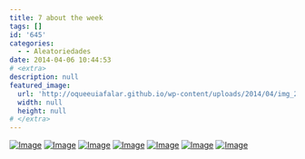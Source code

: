 ```yaml
---
title: 7 about the week
tags: []
id: '645'
categories:
  - - Aleatoriedades
date: 2014-04-06 10:44:53
# <extra>
description: null
featured_image: 
  url: 'http://oqueeuiafalar.github.io/wp-content/uploads/2014/04/img_20140328_1528441.jpg?w=650'
  width: null
  height: null
# </extra>
---
```


[![Image](http://162.243.62.160/wp-content/uploads/2014/04/img_20140328_1528441.jpg?w=650)](http://162.243.62.160/wp-content/uploads/2014/04/img_20140328_1528441.jpg) [![Image](http://162.243.62.160/wp-content/uploads/2014/04/dsc02472.jpg?w=650)](http://162.243.62.160/wp-content/uploads/2014/04/dsc02472.jpg) [![Image](http://162.243.62.160/wp-content/uploads/2014/04/dsc02459.jpg?w=650)](http://162.243.62.160/wp-content/uploads/2014/04/dsc02459.jpg) [![Image](http://162.243.62.160/wp-content/uploads/2014/04/dsc02456.jpg?w=650)](http://162.243.62.160/wp-content/uploads/2014/04/dsc02456.jpg) [![Image](http://162.243.62.160/wp-content/uploads/2014/04/dsc02450.jpg?w=650)](http://162.243.62.160/wp-content/uploads/2014/04/dsc02450.jpg) [![Image](http://162.243.62.160/wp-content/uploads/2014/04/dsc02453.jpg?w=650)](http://162.243.62.160/wp-content/uploads/2014/04/dsc02453.jpg) [![Image](http://162.243.62.160/wp-content/uploads/2014/04/dsc02411.jpg?w=650)](http://162.243.62.160/wp-content/uploads/2014/04/dsc02411.jpg)
